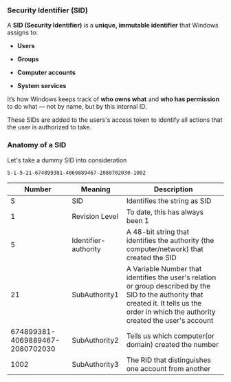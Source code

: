 

### Security Identifier (SID)

A **SID (Security Identifier)** is a **unique, immutable identifier** that Windows assigns to:

- **Users**
    
- **Groups**
    
- **Computer accounts**
    
- **System services**

It’s how Windows keeps track of **who owns what** and **who has permission** to do what — not by name, but by this internal ID. 


These SIDs are added to the users's access token to identify all actions that the user is authorized to take. 





### Anatomy of a SID

Let's take a dummy SID into consideration

```Powershell
S-1-5-21-674899381-4069889467-2080702030-1002
```

| Number                          | Meaning              | Description                                                                                                                                                                                   |
| ------------------------------- | -------------------- | --------------------------------------------------------------------------------------------------------------------------------------------------------------------------------------------- |
| S                               | SID                  | Identifies the string as SID                                                                                                                                                                  |
| 1                               | Revision Level       | To date, this has always been 1                                                                                                                                                               |
| 5                               | Identifier-authority | A 48-bit string that identifies the authority (the computer/network) that created the SID                                                                                                     |
| 21                              | SubAuthority1        | A Variable Number that identifies the user's relation or group described by the SID to the authority that created it. It tells us the order in which the authority created the user's account |
| 674899381-4069889467-2080702030 | SubAuthority2        | Tells us which computer(or domain) created the number                                                                                                                                         |
| 1002                            | SubAuthority3        | The RID that distinguishes one account from another                                                                                                                                           |
